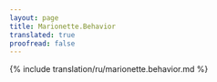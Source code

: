 ```yaml
---
layout: page
title: Marionette.Behavior
translated: true
proofread: false
---
```


{% include translation/ru/marionette.behavior.md %}
